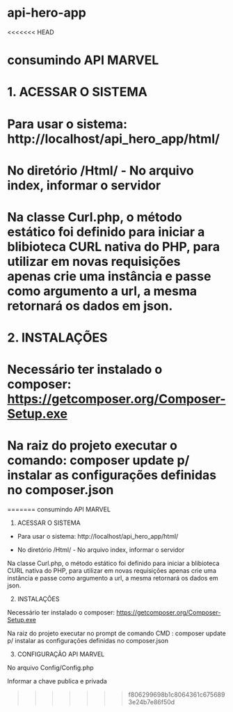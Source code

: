 # api-hero-app

<<<<<<< HEAD
# consumindo API MARVEL

# 1. ACESSAR O SISTEMA

# Para usar o sistema: http://localhost/api_hero_app/html/

# No diretório /Html/ - No arquivo index, informar o servidor

# Na classe Curl.php, o método estático foi definido para iniciar a blibioteca CURL nativa do PHP, para utilizar em novas requisições apenas crie uma instância e passe como argumento a url, a mesma retornará os dados em json.

# 2. INSTALAÇÕES

# Necessário ter instalado o composer: https://getcomposer.org/Composer-Setup.exe

# Na raiz do projeto executar o comando: composer update p/ instalar as configurações definidas no composer.json
=======
consumindo API MARVEL

1. ACESSAR O SISTEMA

- Para usar o sistema: http://localhost/api_hero_app/html/

- No diretório /Html/ - No arquivo index, informar o servidor

Na classe Curl.php, o método estático foi definido para iniciar a blibioteca CURL nativa do PHP, para utilizar em novas requisições apenas crie uma instância e passe como argumento a url, a mesma retornará os dados em json.

2. INSTALAÇÕES

Necessário ter instalado o composer: https://getcomposer.org/Composer-Setup.exe

Na raiz do projeto executar no prompt de comando CMD : composer update p/ instalar as configurações definidas no composer.json

3. CONFIGURAÇÃO API MARVEL

No arquivo Config/Config.php

Informar a chave publica e privada
>>>>>>> f806299698b1c8064361c6756893e24b7e86f50d
